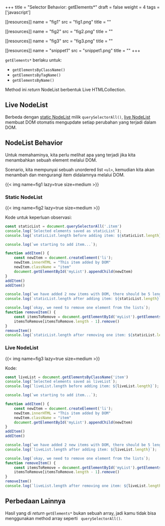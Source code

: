 +++
title = "Selector Behavior: getElements*"
draft = false
weight = 4
tags = ['javascript']

[[resources]]
name = "fig1"
src = "fig1.png"
title = ""

[[resources]]
name = "fig2"
src = "fig2.png"
title = ""

[[resources]]
name = "fig3"
src = "fig3.png"
title = ""

[[resources]]
name = "snippet1"
src = "snippet1.png"
title = ""
+++

`getElements*` berlaku untuk:
- `getElementsByClassName()`
- `getElementsByTagName()`
- `getElementsByName()`

Method ini *return* NodeList berbentuk Live HTMLCollection.

## Live NodeList

Berbeda dengan [static NodeList](https://developer.mozilla.org/en-US/docs/Web/API/NodeList#static_nodelists) milik `querySelectorAll()`, [live NodeList](https://developer.mozilla.org/en-US/docs/Web/API/NodeList#live_nodelists) membuat DOM otomatis mengupdate setiap perubahan yang terjadi dalam DOM.

## NodeList Behavior

Untuk memahaminya, kita perlu melihat apa yang terjadi jika kita menambahkan sebuah element melalui DOM.

Scenario, kita mempunyai sebuah unordered list `<ul>`, kemudian kita akan menambah dan mengurangi item didalamnya melalui DOM.

{{< img name=fig1 lazy=true size=medium >}}

### Static NodeList

{{< img name=fig2 lazy=true size=medium >}}

Kode untuk keperluan observasi:

```js
const staticList = document.querySelectorAll('.item')
console.log(`Selected elements saved as staticList`);
console.log(`staticList.length before adding item: ${staticList.length}`);

console.log(`we starting to add item...`);

function addItem() {
    const newItem = document.createElement('li');
    newItem.innerHTML = "This item added by DOM"
    newItem.className = "item"
    document.getElementById('myList').appendChild(newItem)
}
addItem()
addItem()

console.log(`we have added 2 new items with DOM, there should be 5 length of staticList`);
console.log(`staticList.length after adding item: ${staticList.length}`);

console.log(`okay, we need to remove one element from the lists`);
function removeItem() {
    const itemsToRemove = document.getElementById('myList').getElementsByClassName('item');
    itemsToRemove[itemsToRemove.length - 1].remove()
}
removeItem()
console.log(`staticList.length after removing one item: ${staticList.length}`);
```

### Live NodeList

{{< img name=fig3 lazy=true size=medium >}}

Kode:

```js
const liveList = document.getElementsByClassName('item')
console.log(`Selected elements saved as liveList`);
console.log(`liveList.length before adding item: ${liveList.length}`);

console.log(`we starting to add item...`);

function addItem() {
    const newItem = document.createElement('li');
    newItem.innerHTML = "This item added by DOM"
    newItem.className = "item"
    document.getElementById('myList').appendChild(newItem)
}
addItem()
addItem()

console.log(`we have added 2 new items with DOM, there should be 5 length of liveList`);
console.log(`liveList.length after adding item: ${liveList.length}`);

console.log(`okay, we need to remove one element from the lists`);
function removeItem() {
    const itemsToRemove = document.getElementById('myList').getElementsByClassName('item');
    itemsToRemove[itemsToRemove.length - 1].remove()
}
removeItem()
console.log(`liveList.length after removing one item: ${liveList.length}`);
```

## Perbedaan Lainnya

Hasil yang di *return* `getElements*` bukan sebuah array, jadi kamu tidak bisa menggunakan method array seperti ` querySelectorAll()`.